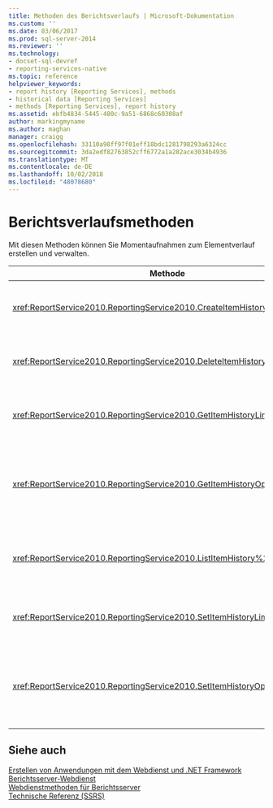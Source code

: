 ```yaml
---
title: Methoden des Berichtsverlaufs | Microsoft-Dokumentation
ms.custom: ''
ms.date: 03/06/2017
ms.prod: sql-server-2014
ms.reviewer: ''
ms.technology:
- docset-sql-devref
- reporting-services-native
ms.topic: reference
helpviewer_keywords:
- report history [Reporting Services], methods
- historical data [Reporting Services]
- methods [Reporting Services], report history
ms.assetid: ebfb4834-5445-480c-9a51-6868c60308af
author: markingmyname
ms.author: maghan
manager: craigg
ms.openlocfilehash: 33110a98ff97f01eff18bdc1281798293a6324cc
ms.sourcegitcommit: 3da2edf82763852cff6772a1a282ace3034b4936
ms.translationtype: MT
ms.contentlocale: de-DE
ms.lasthandoff: 10/02/2018
ms.locfileid: "48078680"
---
```

# <a name="report-history-methods"></a>Berichtsverlaufsmethoden
  Mit diesen Methoden können Sie Momentaufnahmen zum Elementverlauf erstellen und verwalten.  
  
|Methode|Aktion|  
|------------|------------|  
|<xref:ReportService2010.ReportingService2010.CreateItemHistorySnapshot%2A>|Generiert eine Momentaufnahme des Verlaufs eines angegebenen Katalogelements.|  
|<xref:ReportService2010.ReportingService2010.DeleteItemHistorySnapshot%2A>|Löscht eine einzelne Momentaufnahme des Verlaufs eines angegebenen Katalogelements.|  
|<xref:ReportService2010.ReportingService2010.GetItemHistoryLimit%2A>|Gibt den Grenzwert für Elementverlaufs-Momentaufnahmen für ein angegebenes Katalogelement zurück.|  
|<xref:ReportService2010.ReportingService2010.GetItemHistoryOptions%2A>|Gibt die Optionseinstellung für Elementverlaufs-Momentaufnahmen und die für ein Katalogelement generierten Eigenschaften zurück.|  
|<xref:ReportService2010.ReportingService2010.ListItemHistory%2A>|Gibt eine Liste von Elementverlaufs-Momentaufnahmen und deren Eigenschaften für ein angegebenes Katalogelement zurück.|  
|<xref:ReportService2010.ReportingService2010.SetItemHistoryLimit%2A>|Gibt an, wie viele Momentaufnahmen eines Elements der Berichtsserver beibehält.|  
|<xref:ReportService2010.ReportingService2010.SetItemHistoryOptions%2A>|Legt Elementverlaufsoptionen fest, die angeben, wann eine Elementverlaufs-Momentaufnahme für ein angegebenes Katalogelement erstellt wird.|  
  
## <a name="see-also"></a>Siehe auch  
 [Erstellen von Anwendungen mit dem Webdienst und .NET Framework](../net-framework/building-applications-using-the-web-service-and-the-net-framework.md)   
 [Berichtsserver-Webdienst](../report-server-web-service.md)   
 [Webdienstmethoden für Berichtsserver](report-server-web-service-methods.md)   
 [Technische Referenz (SSRS)](../../technical-reference-ssrs.md)  
  
  

